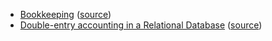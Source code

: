 - [Bookkeeping](articles/bookkeeping_from_wiki.pdf) ([source](https://en.m.wikipedia.org/wiki/Bookkeeping))
- [Double-entry accounting in a Relational Database](articles/double-entry_accounting_in_a_realtional_db.pdf) ([source](https://medium.com/@RobertKhou/double-entry-accounting-in-a-relational-database-2b7838a5d7f8))